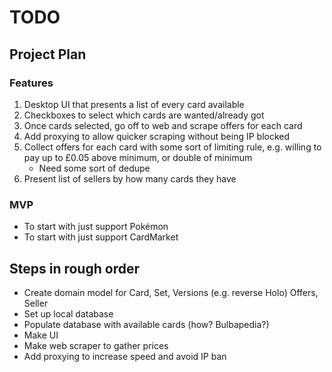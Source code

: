 # TODO

## Project Plan
### Features
1. Desktop UI that presents a list of every card available
2. Checkboxes to select which cards are wanted/already got
3. Once cards selected, go off to web and scrape offers for each card
4. Add proxying to allow quicker scraping without being IP blocked
5. Collect offers for each card with some sort of limiting rule, e.g. willing to pay up to £0.05 above minimum, or double of minimum
   - Need some sort of dedupe
6. Present list of sellers by how many cards they have

### MVP
- To start with just support Pokémon
- To start with just support CardMarket

## Steps in rough order
- Create domain model for Card, Set, Versions (e.g. reverse Holo) Offers, Seller
- Set up local database
- Populate database with available cards (how? Bulbapedia?)
- Make UI
- Make web scraper to gather prices
- Add proxying to increase speed and avoid IP ban